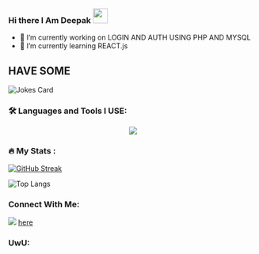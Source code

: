 ### Hi there I Am Deepak <img src="https://media.giphy.com/media/hvRJCLFzcasrR4ia7z/giphy.gif" width="30px"/>
- 🔭 I’m currently working on LOGIN AND AUTH USING PHP AND MYSQL
- 🌱 I’m currently learning REACT.js

## HAVE SOME
<img src="https://readme-jokes.vercel.app/api" alt="Jokes Card" />

### :hammer_and_wrench: Languages and Tools I USE:
<p align="center">
  <a href="https://skillicons.dev">
    <img src="https://skillicons.dev/icons?i=git,github,c,cpp,c++,py,java,js,html,css,react,sass,tailwind,php,netlify,mysql,materialui,linux&perline=5" />
  </a>
</p>

### :fire: My Stats :
[![GitHub Streak](http://github-readme-streak-stats.herokuapp.com?user=inyCation&theme=dark&hide_border=true&date_format=M%20j%5B%2C%20Y%5D&stroke=DD2727)](https://git.io/streak-stats)

![Top Langs](https://github-readme-stats.vercel.app/api/top-langs/?username=inyCation&hide_progress=false)

### Connect With Me: 
<span> <img src="https://skillicons.dev/icons?i=linkedin" /> <a href="https://skillicons.dev](https://www.linkedin.com/in/deepak024/" >here</a>  <span> 
### UwU:
<img src="https://komarev.com/ghpvc/?username=inyCation&style=flat-square&color=blue" alt=""/>

